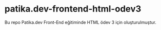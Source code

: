 # patika.dev-frontend-html-odev3
Bu repo Patika.dev Front-End eğitiminde HTML ödev 3 için oluşturulmuştur.
